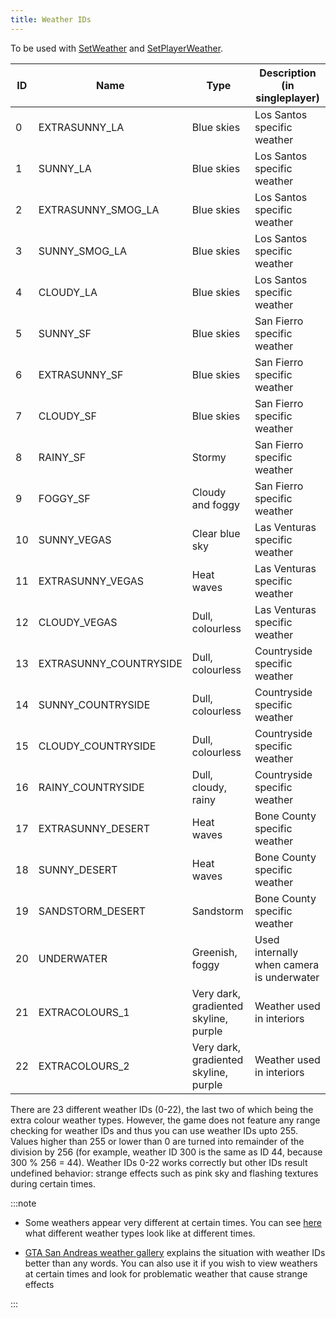 ```yaml
---
title: Weather IDs
---
```


To be used with [SetWeather](../functions/SetWeather) and [SetPlayerWeather](../functions/SetPlayerWeather).

| ID |     Name     | Type |   Description (in singleplayer)    |
| -- | ------------ | ---- | ---------------------------------- |
| 0 | EXTRASUNNY_LA | Blue skies | Los Santos specific weather |
| 1 | SUNNY_LA | Blue skies | Los Santos specific weather |
| 2 | EXTRASUNNY_SMOG_LA | Blue skies | Los Santos specific weather |
| 3 | SUNNY_SMOG_LA | Blue skies | Los Santos specific weather |
| 4 | CLOUDY_LA | Blue skies | Los Santos specific weather |
| 5 | SUNNY_SF | Blue skies | San Fierro specific weather |
| 6 | EXTRASUNNY_SF | Blue skies | San Fierro specific weather |
| 7 | CLOUDY_SF | Blue skies | San Fierro specific weather |
| 8 | RAINY_SF | Stormy | San Fierro specific weather |
| 9 | FOGGY_SF | Cloudy and foggy | San Fierro specific weather |
| 10 | SUNNY_VEGAS | Clear blue sky | Las Venturas specific weather |
| 11 | EXTRASUNNY_VEGAS | Heat waves | Las Venturas specific weather |
| 12 | CLOUDY_VEGAS | Dull, colourless | Las Venturas specific weather |
| 13 | EXTRASUNNY_COUNTRYSIDE | Dull, colourless | Countryside specific weather |
| 14 | SUNNY_COUNTRYSIDE | Dull, colourless | Countryside specific weather |
| 15 | CLOUDY_COUNTRYSIDE | Dull, colourless | Countryside specific weather |
| 16 | RAINY_COUNTRYSIDE | Dull, cloudy, rainy | Countryside specific weather |
| 17 | EXTRASUNNY_DESERT | Heat waves | Bone County specific weather |
| 18 | SUNNY_DESERT | Heat waves | Bone County specific weather |
| 19 | SANDSTORM_DESERT | Sandstorm | Bone County specific weather |
| 20 | UNDERWATER | Greenish, foggy | Used internally when camera is underwater |
| 21 | EXTRACOLOURS_1 | Very dark, gradiented skyline, purple | Weather used in interiors |
| 22 | EXTRACOLOURS_2 | Very dark, gradiented skyline, purple | Weather used in interiors |

There are 23 different weather IDs (0-22), the last two of which being the extra colour weather types. However, the game does not feature any range checking for weather IDs and thus you can use weather IDs upto 255. Values higher than 255 or lower than 0 are turned into remainder of the division by 256 (for example, weather ID 300 is the same as ID 44, because 300 % 256 = 44). Weather IDs 0-22 works correctly but other IDs result undefined behavior: strange effects such as pink sky and flashing textures during certain times.

:::note

- Some weathers appear very different at certain times. You can see [here](http://hotmist.ddo.jp/id/weather.html) what different weather types look like at different times.

- [GTA San Andreas weather gallery](https://dev.prineside.com/en/gtasa_weather_id/) explains the situation with weather IDs better than any words. You can also use it if you wish to view weathers at certain times and look for problematic weather that cause strange effects

:::
